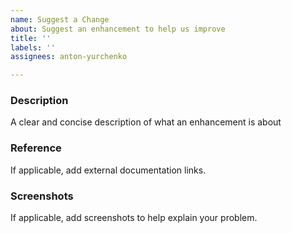 ```yaml
---
name: Suggest a Change
about: Suggest an enhancement to help us improve
title: ''
labels: ''
assignees: anton-yurchenko

---
```


### Description
A clear and concise description of what an enhancement is about

### Reference
If applicable, add external documentation links.

### Screenshots
If applicable, add screenshots to help explain your problem.
